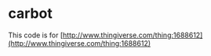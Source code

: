 # carbot

This code is for [http://www.thingiverse.com/thing:1688612](http://www.thingiverse.com/thing:1688612)
